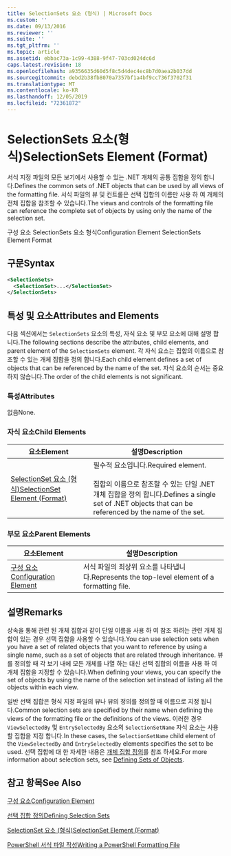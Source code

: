 ```yaml
---
title: SelectionSets 요소 (형식) | Microsoft Docs
ms.custom: ''
ms.date: 09/13/2016
ms.reviewer: ''
ms.suite: ''
ms.tgt_pltfrm: ''
ms.topic: article
ms.assetid: ebbac73a-1c99-4388-9f47-703cd024dc6d
caps.latest.revision: 18
ms.openlocfilehash: a9356635d60d5f8c5d4dec4ec8b7d0aea2b037dd
ms.sourcegitcommit: debd2b38fb8070a7357bf1a4bf9cc736f3702f31
ms.translationtype: MT
ms.contentlocale: ko-KR
ms.lasthandoff: 12/05/2019
ms.locfileid: "72361872"
---
```

# <a name="selectionsets-element-format"></a><span data-ttu-id="cc451-102">SelectionSets 요소(형식)</span><span class="sxs-lookup"><span data-stu-id="cc451-102">SelectionSets Element (Format)</span></span>

<span data-ttu-id="cc451-103">서식 지정 파일의 모든 보기에서 사용할 수 있는 .NET 개체의 공통 집합을 정의 합니다.</span><span class="sxs-lookup"><span data-stu-id="cc451-103">Defines the common sets of .NET objects that can be used by all views of the formatting file.</span></span> <span data-ttu-id="cc451-104">서식 파일의 뷰 및 컨트롤은 선택 집합의 이름만 사용 하 여 개체의 전체 집합을 참조할 수 있습니다.</span><span class="sxs-lookup"><span data-stu-id="cc451-104">The views and controls of the formatting file can reference the complete set of objects by using only the name of the selection set.</span></span>

<span data-ttu-id="cc451-105">구성 요소 SelectionSets 요소 형식</span><span class="sxs-lookup"><span data-stu-id="cc451-105">Configuration Element SelectionSets Element Format</span></span>

## <a name="syntax"></a><span data-ttu-id="cc451-106">구문</span><span class="sxs-lookup"><span data-stu-id="cc451-106">Syntax</span></span>

```xml
<SelectionSets>
  <SelectionSet>...</SelectionSet>
</SelectionSets>
```

## <a name="attributes-and-elements"></a><span data-ttu-id="cc451-107">특성 및 요소</span><span class="sxs-lookup"><span data-stu-id="cc451-107">Attributes and Elements</span></span>

<span data-ttu-id="cc451-108">다음 섹션에서는 `SelectionSets` 요소의 특성, 자식 요소 및 부모 요소에 대해 설명 합니다.</span><span class="sxs-lookup"><span data-stu-id="cc451-108">The following sections describe the attributes, child elements, and parent element of the `SelectionSets` element.</span></span> <span data-ttu-id="cc451-109">각 자식 요소는 집합의 이름으로 참조할 수 있는 개체 집합을 정의 합니다.</span><span class="sxs-lookup"><span data-stu-id="cc451-109">Each child element defines a set of objects that can be referenced by the name of the set.</span></span> <span data-ttu-id="cc451-110">자식 요소의 순서는 중요 하지 않습니다.</span><span class="sxs-lookup"><span data-stu-id="cc451-110">The order of the child elements is not significant.</span></span>

### <a name="attributes"></a><span data-ttu-id="cc451-111">특성</span><span class="sxs-lookup"><span data-stu-id="cc451-111">Attributes</span></span>

<span data-ttu-id="cc451-112">없음</span><span class="sxs-lookup"><span data-stu-id="cc451-112">None.</span></span>

### <a name="child-elements"></a><span data-ttu-id="cc451-113">자식 요소</span><span class="sxs-lookup"><span data-stu-id="cc451-113">Child Elements</span></span>

|<span data-ttu-id="cc451-114">요소</span><span class="sxs-lookup"><span data-stu-id="cc451-114">Element</span></span>|<span data-ttu-id="cc451-115">설명</span><span class="sxs-lookup"><span data-stu-id="cc451-115">Description</span></span>|
|-------------|-----------------|
|[<span data-ttu-id="cc451-116">SelectionSet 요소 (형식)</span><span class="sxs-lookup"><span data-stu-id="cc451-116">SelectionSet Element (Format)</span></span>](./selectionset-element-format.md)|<span data-ttu-id="cc451-117">필수적 요소입니다.</span><span class="sxs-lookup"><span data-stu-id="cc451-117">Required element.</span></span><br /><br /> <span data-ttu-id="cc451-118">집합의 이름으로 참조할 수 있는 단일 .NET 개체 집합을 정의 합니다.</span><span class="sxs-lookup"><span data-stu-id="cc451-118">Defines a single set of .NET objects that can be referenced by the name of the set.</span></span>|

### <a name="parent-elements"></a><span data-ttu-id="cc451-119">부모 요소</span><span class="sxs-lookup"><span data-stu-id="cc451-119">Parent Elements</span></span>

|<span data-ttu-id="cc451-120">요소</span><span class="sxs-lookup"><span data-stu-id="cc451-120">Element</span></span>|<span data-ttu-id="cc451-121">설명</span><span class="sxs-lookup"><span data-stu-id="cc451-121">Description</span></span>|
|-------------|-----------------|
|[<span data-ttu-id="cc451-122">구성 요소</span><span class="sxs-lookup"><span data-stu-id="cc451-122">Configuration Element</span></span>](./configuration-element-format.md)|<span data-ttu-id="cc451-123">서식 파일의 최상위 요소를 나타냅니다.</span><span class="sxs-lookup"><span data-stu-id="cc451-123">Represents the top-level element of a formatting file.</span></span>|

## <a name="remarks"></a><span data-ttu-id="cc451-124">설명</span><span class="sxs-lookup"><span data-stu-id="cc451-124">Remarks</span></span>

<span data-ttu-id="cc451-125">상속을 통해 관련 된 개체 집합과 같이 단일 이름을 사용 하 여 참조 하려는 관련 개체 집합이 있는 경우 선택 집합을 사용할 수 있습니다.</span><span class="sxs-lookup"><span data-stu-id="cc451-125">You can use selection sets when you have a set of related objects that you want to reference by using a single name, such as a set of objects that are related through inheritance.</span></span> <span data-ttu-id="cc451-126">뷰를 정의할 때 각 보기 내에 모든 개체를 나열 하는 대신 선택 집합의 이름을 사용 하 여 개체 집합을 지정할 수 있습니다.</span><span class="sxs-lookup"><span data-stu-id="cc451-126">When defining your views, you can specify the set of objects by using the name of the selection set instead of listing all the objects within each view.</span></span>

<span data-ttu-id="cc451-127">일반 선택 집합은 형식 지정 파일의 뷰나 뷰의 정의를 정의할 때 이름으로 지정 됩니다.</span><span class="sxs-lookup"><span data-stu-id="cc451-127">Common selection sets are specified by their name when defining the views of the formatting file or the definitions of the views.</span></span> <span data-ttu-id="cc451-128">이러한 경우 `ViewSelectedBy` 및 `EntrySelectedBy` 요소의 `SelectionSetName` 자식 요소는 사용할 집합을 지정 합니다.</span><span class="sxs-lookup"><span data-stu-id="cc451-128">In these cases, the `SelectionSetName` child element of the `ViewSelectedBy` and `EntrySelectedBy` elements specifies the set to be used.</span></span> <span data-ttu-id="cc451-129">선택 집합에 대 한 자세한 내용은 [개체 집합 정의](./defining-selection-sets.md)를 참조 하세요.</span><span class="sxs-lookup"><span data-stu-id="cc451-129">For more information about selection sets, see [Defining Sets of Objects](./defining-selection-sets.md).</span></span>

## <a name="see-also"></a><span data-ttu-id="cc451-130">참고 항목</span><span class="sxs-lookup"><span data-stu-id="cc451-130">See Also</span></span>

[<span data-ttu-id="cc451-131">구성 요소</span><span class="sxs-lookup"><span data-stu-id="cc451-131">Configuration Element</span></span>](./configuration-element-format.md)

[<span data-ttu-id="cc451-132">선택 집합 정의</span><span class="sxs-lookup"><span data-stu-id="cc451-132">Defining Selection Sets</span></span>](./defining-selection-sets.md)

[<span data-ttu-id="cc451-133">SelectionSet 요소 (형식)</span><span class="sxs-lookup"><span data-stu-id="cc451-133">SelectionSet Element (Format)</span></span>](./selectionset-element-format.md)

[<span data-ttu-id="cc451-134">PowerShell 서식 파일 작성</span><span class="sxs-lookup"><span data-stu-id="cc451-134">Writing a PowerShell Formatting File</span></span>](./writing-a-powershell-formatting-file.md)
